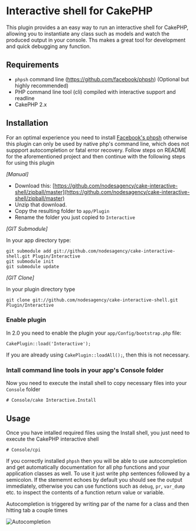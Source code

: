 # Interactive shell for CakePHP #

This plugin provides a an easy way to run an interactive shell for CakePHP, allowing you to instantiate any class such as models and
watch the produced output in your console. Ths makes a great tool for development and quick debugging any function.

## Requirements ##

* `phpsh` command line (https://github.com/facebook/phpsh) (Optional but highly recommended)
* PHP command line tool (cli) compiled with interactive support and readline
* CakePHP 2.x

## Installation ##

For an optimal experience you need to install [Facebook's phpsh](https://github.com/facebook/phpsh) otherwise this plugin can only be used
by native php's command line, which does not suppport autocompletion or fatal error recovery. Follow steps on README for the aforementioned
project and then continue with the following steps for using this plugin

_[Manual]_

* Download this: [https://github.com/nodesagency/cake-interactive-shell/zipball/master](https://github.com/nodesagency/cake-interactive-shell/zipball/master)
* Unzip that download.
* Copy the resulting folder to `app/Plugin`
* Rename the folder you just copied to `Interactive`

_[GIT Submodule]_

In your app directory type:

	git submodule add git://github.com/nodesagency/cake-interactive-shell.git Plugin/Interactive
	git submodule init
	git submodule update

_[GIT Clone]_

In your plugin directory type

	git clone git://github.com/nodesagency/cake-interactive-shell.git Plugin/Interactive

### Enable plugin

In 2.0 you need to enable the plugin your `app/Config/bootstrap.php` file:

    CakePlugin::load('Interactive');

If you are already using `CakePlugin::loadAll();`, then this is not necessary.

### Intall command line tools in your app's Console folder

Now you need to execute the install shell to copy necessary files into your `Console` folder

	# Console/cake Interactive.Install

## Usage

Once you have intalled required files using the Install shell, you just need to execute the CakePHP interactive shell

	# Console/cpi

If you correctly installed `phpsh` then you will be able to use autocompletion and get automatically documentation for all php functions
and your application classes as well. To use it just write php sentences followed by a semicolon. If the stememnt echoes by default you
should see the output immediately, otherwise you can use functions such as `debug`, `pr`, `var_dump` etc. to inspect the contents of a function
return value or variable.

Autocompletion is triggered by writing par of the name for a class and then hitting tab a couple times

![Autocompletion](http://f.cl.ly/items/0g3F240a3p152R0D1b2r/Screen%20Shot%202012-06-04%20at%209.51.07%20AM.png)